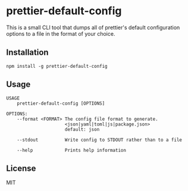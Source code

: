 # prettier-default-config

This is a small CLI tool that dumps all of prettier's default configuration
options to a file in the format of your choice.

## Installation

```
npm install -g prettier-default-config
```

## Usage

```
USAGE
    prettier-default-config [OPTIONS]

OPTIONS:
    --format <FORMAT> The config file format to generate.
                      <json|yaml|toml|js|package.json>
                      default: json

    --stdout          Write config to STDOUT rather than to a file

    --help            Prints help information
```

## License

MIT